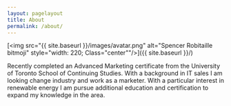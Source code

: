 ```yaml
---
layout: pagelayout
title: About
permalink: /about/
---
```

[<img src="{{ site.baseurl }}/images/avatar.png" alt="Spencer Robitaille bitmoji" style="width: 220; Class="center""/>]({{ site.baseurl }}/)

Recently completed an Advanced Marketing certificate from the University of Toronto School of Continuing Studies. With a background in IT sales I am looking change industry and work as a marketer. With a particular interest in renewable energy I am pursue additional education and certification to expand my knowledge in the area.
